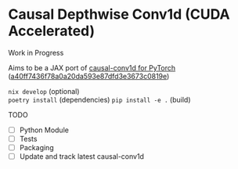# Causal Depthwise Conv1d (CUDA Accelerated)

Work in Progress

Aims to be a JAX port of [causal-conv1d for PyTorch](https://github.com/Dao-AILab/causal-conv1d/) ([a40ff7436f78a0a20da593e87dfd3e3673c0819e](https://github.com/Dao-AILab/causal-conv1d/tree/a40ff7436f78a0a20da593e87dfd3e3673c0819e))


`nix develop` (optional)  
`poetry install`  (dependencies)
`pip install -e .` (build)

TODO  

- [ ] Python Module
- [ ] Tests
- [ ] Packaging
- [ ] Update and track latest causal-conv1d